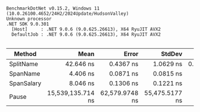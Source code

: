 ```

BenchmarkDotNet v0.15.2, Windows 11 (10.0.26100.4652/24H2/2024Update/HudsonValley)
Unknown processor
.NET SDK 9.0.301
  [Host]     : .NET 9.0.6 (9.0.625.26613), X64 RyuJIT AVX2
  DefaultJob : .NET 9.0.6 (9.0.625.26613), X64 RyuJIT AVX2


```
| Method     | Mean              | Error          | StdDev         | Gen0   | Allocated |
|----------- |------------------:|---------------:|---------------:|-------:|----------:|
| SplitName  |         42.646 ns |      0.4367 ns |      1.0629 ns | 0.0127 |     240 B |
| SpanName   |          4.406 ns |      0.0871 ns |      0.0815 ns |      - |         - |
| SpanSalary |          8.046 ns |      0.1306 ns |      0.1221 ns |      - |         - |
| Pause      | 15,539,135.714 ns | 62,579.9748 ns | 55,475.5177 ns |      - |         - |
